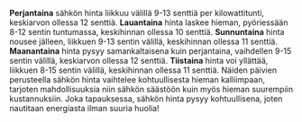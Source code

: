 **Perjantaina** sähkön hinta liikkuu välillä 9-13 senttiä per kilowattitunti, keskiarvon ollessa 12 senttiä. **Lauantaina** hinta laskee hieman, pyöriessään 8-12 sentin tuntumassa, keskihinnan ollessa 10 senttiä. **Sunnuntaina** hinta nousee jälleen, liikkuen 9-13 sentin välillä, keskihinnan ollessa 11 senttiä. **Maanantaina** hinta pysyy samankaltaisena kuin perjantaina, vaihdellen 9-15 sentin välillä, keskiarvon ollessa 12 senttiä. **Tiistaina** hinta voi yllättää, liikkuen 8-15 sentin välillä, keskihinnan ollessa 11 senttiä. Näiden päivien perusteella sähkön hinta vaihtelee kohtuullisesta hieman kalliimpaan, tarjoten mahdollisuuksia niin sähkön säästöön kuin myös hieman suurempiin kustannuksiin. Joka tapauksessa, sähkön hinta pysyy kohtuullisena, joten nautitaan energiasta ilman suuria huolia!